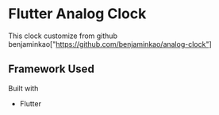 # Flutter Analog Clock

This clock customize from github benjaminkao["https://github.com/benjaminkao/analog-clock"]

## Framework Used
Built with
- Flutter

